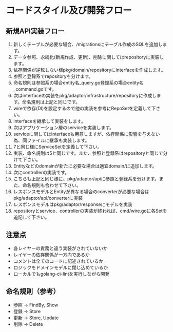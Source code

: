 # コードスタイル及び開発フロー

## 新規API実装フロー

1. 新しくテーブルが必要な場合、/migrationsにテーブル作成のSQLを追加します。
2. データ参照、永続化(新規作成、更新)、削除に関してはrepositoryに実装します。
3. 依存関係が逆転しない様pkg/domain/repositoryにinterfaceを作成します。
4. 参照と登録系でrepositoryを分けます。
5. 命名規則は参照系の場合entity名_query.go登録系の場合entity名_command.goです。
6. 次はinterfaceの実装をpkg/adaptor/infrastructure/repositoryに作成します。命名規則は上記と同じです。
7. wireで依存(DI)を設定するので他の実装を参考にRepoSetを定義して下さい。
8. interfaceを継承して実装をします。
9. 次はアプリケーション層のserviceを実装します。
10. serviceに関してはinterfaceも用意しますが、依存関係に影響を与えない為、同ファイルに継承も実装します。
11. 7と同じ様にServiceSetを定義して下さい。
12. 実装、命名規則は5と同じです。また、参照と登録系はrepositoryと同じで分けて下さい。
13. Entityなどのdomainが新たに必要な場合は適宜domain/に追加します。
14. 次にcontrollerの実装です。
15. こちらも上記と同じ様に、pkg/adaptor/apiに参照と登録系を分けます。また、命名規則も合わせて下さい。
16. レスポンスモデルとEntityが異なる場合のconverterが必要な場合はpkg/adaptor/api/converterに実装
17. レスポンスモデルはpkg/adaptor/responseにモデルを実装
18. repositoryとservice、controllerの実装が終われば、cmd/wire.goに各Setを追記して下さい。

## 注意点

- 各レイヤーの責務と違う実装がされていないか
- レイヤーの依存関係が一方向であるか
- コメントは全てのコードに記述されているか
- ロジックをドメインモデルに閉じ込めているか
- ローカルでもgolang-ci-lintを実行しながら開発

## 命名規則（参考）
- 参照 -> FindBy, Show
- 登録 -> Store
- 更新 -> Store, Update
- 削除 -> Delete
